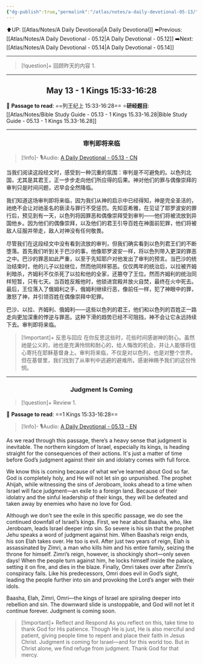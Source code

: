 ```yaml
---
{"dg-publish":true,"permalink":"/atlas/notes/a-daily-devotional-05-13/","noteIcon":""}
---
```


 ⬆️UP: [[Atlas/Notes/A Daily Devotional\|A Daily Devotional]]
⬅️Previous: [[Atlas/Notes/A Daily Devotional - 05.12\|A Daily Devotional - 05.12]]
➡️Next: [[Atlas/Notes/A Daily Devotional - 05.14\|A Daily Devotional - 05.14]]

---

> [!question]+ 回顾昨天的内容
> 1. 


---
## <center>May 13 -  1 Kings 15:33-16:28</center>

📖 **Passage to read**: ==列王纪上 15:33-16:28==
⭐**研经题目**: [[Atlas/Notes/Bible Study Guide - 05.13 - 1 Kings 15.33-16.28\|Bible Study Guide - 05.13 - 1 Kings 15.33-16.28]]

---
### <center>审判即将来临</center>

> [!info]- 🎙️Audio: [A Daily Devotional - 05.13 - CN]()

当我们阅读这段经文时，感受到一种沉重的氛围：审判是不可避免的。以色列北国，尤其是其君王，正一步步走向他们所应得的后果。神对他们的罪与偶像崇拜的审判只是时间问题，迟早会全然降临。

我们知道这场审判即将来临，因为我们从神的启示中已经得知，神是完全圣洁的，祂绝不会让对祂圣名的亵渎与罪行不受惩罚。先知亚希雅，在见证了耶罗波安的罪行后，预见到有一天，以色列将因罪恶和偶像崇拜受到审判——他们将被流放到异国他乡。因为他们的偶像崇拜，以及他们的君王引导百姓在神面前犯罪，他们将被敌人征服并带走，敌人对神没有任何敬畏。

尽管我们在这段经文中没有看到流放的审判，但我们确实看到以色列君王们的不断堕落。首先我们听到关于巴沙的事，他像耶罗波安一样，将以色列带入更深的罪恶之中。巴沙的罪恶如此严重，以至于先知耶户对他发出了审判的预言。当巴沙的统治结束时，他的儿子以拉继位，然而他同样邪恶。仅仅两年的统治后，以拉被齐姆利暗杀，齐姆利不仅杀死了以拉和他的全家，还篡夺了王位。然而齐姆利的统治同样短暂，只有七天。当百姓反叛他时，他锁进宫殿并放火自焚，最终在火中死去。最后，王位落入了俄姆利之手，俄姆利继续行恶，像前任一样，犯了神眼中的罪，激怒了神，并引领百姓在偶像崇拜中犯罪。

巴沙、以拉、齐姆利、俄姆利——这些以色列的君王，他们和以色列的百姓正一路走向更加深重的悖逆与罪恶。这种下滑的趋势已经不可阻挡，神不会让它永远持续下去。审判即将来临。

> [!important]+ 反思与回应
在你反思这些时，花些时间感谢神的耐心。虽然祂是公义的，祂也是充满怜悯和耐心的，给人悔改的机会，并让人能够将信心寄托在耶稣基督身上。审判将来临，不仅是对以色列，也是对整个世界。但在基督里，我们找到了从审判中逃避的避难所。感谢神赐予我们的这份怜悯。



---
### <center>Judgment Is Coming</center>

> [!question]+ Review
> 1. 

📖 **Passage to read**: ==1 Kings 15:33-16:28==

> [!info]- 🎙️Audio: [A Daily Devotional - 05.13 - EN]()  

As we read through this passage, there’s a heavy sense that judgment is inevitable. The northern kingdom of Israel, especially its kings, is heading straight for the consequences of their actions. It's just a matter of time before God’s judgment against their sin and idolatry comes with full force.

We know this is coming because of what we’ve learned about God so far. God is completely holy, and He will not let sin go unpunished. The prophet Ahijah, while witnessing the sins of Jeroboam, looks ahead to a time when Israel will face judgment—an exile to a foreign land. Because of their idolatry and the sinful leadership of their kings, they will be defeated and taken away by enemies who have no love for God.

Although we don’t see the exile in this specific passage, we do see the continued downfall of Israel’s kings. First, we hear about Baasha, who, like Jeroboam, leads Israel deeper into sin. So severe is his sin that the prophet Jehu speaks a word of judgment against him. When Baasha’s reign ends, his son Elah takes over. He too is evil. After just two years of reign, Elah is assassinated by Zimri, a man who kills him and his entire family, seizing the throne for himself. Zimri’s reign, however, is shockingly short—only seven days! When the people turn against him, he locks himself inside the palace, setting it on fire, and dies in the blaze. Finally, Omri takes over after Zimri’s conspiracy fails. Like his predecessors, Omri does evil in God’s sight, leading the people further into sin and provoking the Lord’s anger with their idols.

Baasha, Elah, Zimri, Omri—the kings of Israel are spiraling deeper into rebellion and sin. The downward slide is unstoppable, and God will not let it continue forever. Judgment is coming soon.

> [!important]+ Reflect and Respond
As you reflect on this, take time to thank God for His patience. Though He is just, He is also merciful and patient, giving people time to repent and place their faith in Jesus Christ. Judgment is coming for Israel—and for this world too. But in Christ alone, we find refuge from judgment. Thank God for that mercy.






